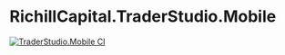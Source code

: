 # RichillCapital.TraderStudio.Mobile

[![TraderStudio.Mobile CI](https://github.com/MengsyueAmaoTsai/TraderStudio.Mobile.Maui/actions/workflows/ci.yml/badge.svg)](https://github.com/MengsyueAmaoTsai/TraderStudio.Mobile.Maui/actions/workflows/ci.yml)
